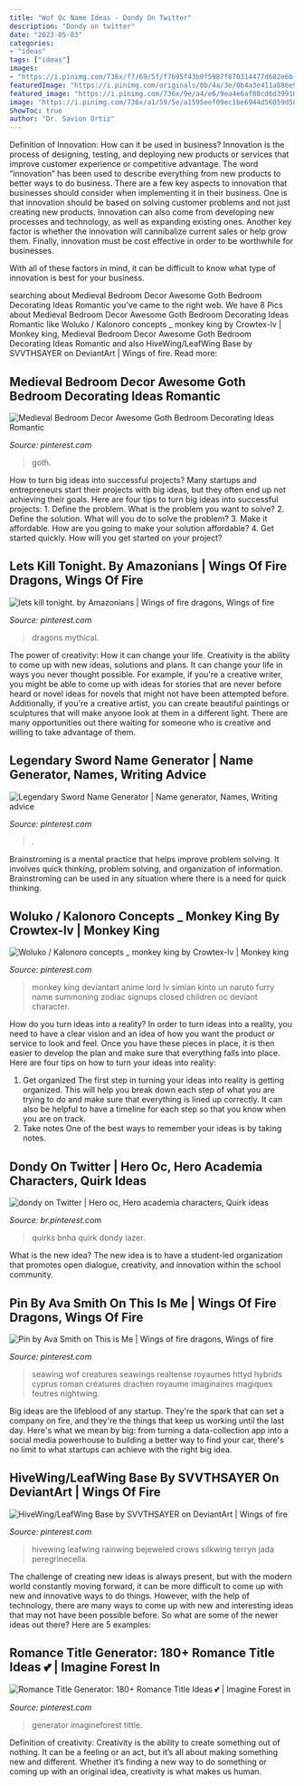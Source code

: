 ```yaml
---
title: "Wof Oc Name Ideas - Dondy On Twitter"
description: "Dondy on twitter"
date: "2023-05-03"
categories:
- "ideas"
tags: ["ideas"]
images:
- "https://i.pinimg.com/736x/f7/69/5f/f7695f43b0f5987f870314477d682e6b--dragon-pics-dragon-art.jpg"
featuredImage: "https://i.pinimg.com/originals/0b/4a/3e/0b4a3e411a886e91685f71a64ab8faab.jpg"
featured_image: "https://i.pinimg.com/736x/9e/a4/e6/9ea4e6af80cd6d3991052ae9e094231f.jpg"
image: "https://i.pinimg.com/736x/a1/59/5e/a1595eef09ec1be6944d56059d58b3a1.jpg"
ShowToc: true
author: "Dr. Savion Ortiz"
---
```



Definition of Innovation: How can it be used in business?
Innovation is the process of designing, testing, and deploying new products or services that improve customer experience or competitive advantage. The word “innovation” has been used to describe everything from new products to better ways to do business.
There are a few key aspects to innovation that businesses should consider when implementing it in their business. One is that innovation should be based on solving customer problems and not just creating new products. Innovation can also come from developing new processes and technology, as well as expanding existing ones. Another key factor is whether the innovation will cannibalize current sales or help grow them. Finally, innovation must be cost effective in order to be worthwhile for businesses.

With all of these factors in mind, it can be difficult to know what type of innovation is best for your business.

	

		
searching about Medieval Bedroom Decor Awesome Goth Bedroom Decorating Ideas Romantic you've came to the right web. We have 8 Pics about Medieval Bedroom Decor Awesome Goth Bedroom Decorating Ideas Romantic like Woluko / Kalonoro concepts _ monkey king by Crowtex-lv | Monkey king, Medieval Bedroom Decor Awesome Goth Bedroom Decorating Ideas Romantic and also HiveWing/LeafWing Base by SVVTHSAYER on DeviantArt | Wings of fire. Read more:
		
    
## Medieval Bedroom Decor Awesome Goth Bedroom Decorating Ideas Romantic

<img loading=lazy src="https://i.pinimg.com/736x/b7/04/7c/b7047c32930239dc5107086fe1a2d064.jpg" onerror="this.onerror=null;this.src='https://tse2.mm.bing.net/th?id=OIP.7b93R1MdYswE_PdpXS6L-gHaF8&amp;pid=15.1';" alt="Medieval Bedroom Decor Awesome Goth Bedroom Decorating Ideas Romantic">

_Source: pinterest.com_

>goth. 

	

How to turn big ideas into successful projects?
Many startups and entrepreneurs start their projects with big ideas, but they often end up not achieving their goals. Here are four tips to turn big ideas into successful projects: 1. Define the problem. What is the problem you want to solve? 2. Define the solution. What will you do to solve the problem? 3. Make it affordable. How are you going to make your solution affordable? 4. Get started quickly. How will you get started on your project?

    
## Lets Kill Tonight. By Amazonians | Wings Of Fire Dragons, Wings Of Fire

<img loading=lazy src="https://i.pinimg.com/736x/a1/59/5e/a1595eef09ec1be6944d56059d58b3a1.jpg" onerror="this.onerror=null;this.src='https://tse3.mm.bing.net/th?id=OIP.k5T0CamSGsJZBkepc0pdBwHaG5&amp;pid=15.1';" alt="lets kill tonight. by Amazonians | Wings of fire dragons, Wings of fire">

_Source: pinterest.com_

>dragons mythical. 

	

The power of creativity: How it can change your life.
Creativity is the ability to come up with new ideas, solutions and plans. It can change your life in ways you never thought possible. For example, if you're a creative writer, you might be able to come up with ideas for stories that are never before heard or novel ideas for novels that might not have been attempted before. Additionally, if you're a creative artist, you can create beautiful paintings or sculptures that will make anyone look at them in a different light. There are many opportunities out there waiting for someone who is creative and willing to take advantage of them.

    
## Legendary Sword Name Generator | Name Generator, Names, Writing Advice

<img loading=lazy src="https://i.pinimg.com/originals/0b/4a/3e/0b4a3e411a886e91685f71a64ab8faab.jpg" onerror="this.onerror=null;this.src='https://tse3.mm.bing.net/th?id=OIP.Dcg9O8ikRIuIO795fd3M4AHaKX&amp;pid=15.1';" alt="Legendary Sword Name Generator | Name generator, Names, Writing advice">

_Source: pinterest.com_

>. 

	

Brainstroming is a mental practice that helps improve problem solving. It involves quick thinking, problem solving, and organization of information. Brainstroming can be used in any situation where there is a need for quick thinking.

    
## Woluko / Kalonoro Concepts _ Monkey King By Crowtex-lv | Monkey King

<img loading=lazy src="https://i.pinimg.com/originals/45/82/70/4582702e68c5677ffc4e21e429bcc1ea.jpg" onerror="this.onerror=null;this.src='https://tse3.mm.bing.net/th?id=OIP.KaDhJ1gwHUs1Gzt9dcyRhwHaJ4&amp;pid=15.1';" alt="Woluko / Kalonoro concepts _ monkey king by Crowtex-lv | Monkey king">

_Source: pinterest.com_

>monkey king deviantart anime lord lv simian kinto un naruto furry name summoning zodiac signups closed children oc deviant character. 

	

How do you turn ideas into a reality?
In order to turn ideas into a reality, you need to have a clear vision and an idea of how you want the product or service to look and feel. Once you have these pieces in place, it is then easier to develop the plan and make sure that everything falls into place. Here are four tips on how to turn your ideas into reality:
1. Get organized
The first step in turning your ideas into reality is getting organized. This will help you break down each step of what you are trying to do and make sure that everything is lined up correctly. It can also be helpful to have a timeline for each step so that you know when you are on track.
2. Take notes
One of the best ways to remember your ideas is by taking notes.

    
## Dondy On Twitter | Hero Oc, Hero Academia Characters, Quirk Ideas

<img loading=lazy src="https://i.pinimg.com/736x/fe/29/6c/fe296c36e88c97c158cdf47443297b33.jpg" onerror="this.onerror=null;this.src='https://tse1.mm.bing.net/th?id=OIP.lUxcSbQgG1mDTPl6FqRbpwHaF2&amp;pid=15.1';" alt="dondy on Twitter | Hero oc, Hero academia characters, Quirk ideas">

_Source: br.pinterest.com_

>quirks bnha quirk dondy lazer. 

	

What is the new idea?
The new idea is to have a student-led organization that promotes open dialogue, creativity, and innovation within the school community.

    
## Pin By Ava Smith On This Is Me | Wings Of Fire Dragons, Wings Of Fire

<img loading=lazy src="https://i.pinimg.com/736x/f7/69/5f/f7695f43b0f5987f870314477d682e6b--dragon-pics-dragon-art.jpg" onerror="this.onerror=null;this.src='https://tse1.mm.bing.net/th?id=OIP.waRALSIQJt13fK3w_X7AgQHaJ7&amp;pid=15.1';" alt="Pin by Ava Smith on This is Me | Wings of fire dragons, Wings of fire">

_Source: pinterest.com_

>seawing wof creatures seawings realtense royaumes httyd hybrids cyprus roman créatures drachen royaume imaginaires magiques feutres nightwing. 

	

Big ideas are the lifeblood of any startup. They're the spark that can set a company on fire, and they're the things that keep us working until the last day. Here's what we mean by big: from turning a data-collection app into a social media powerhouse to building a better way to find your car, there's no limit to what startups can achieve with the right big idea.

    
## HiveWing/LeafWing Base By SVVTHSAYER On DeviantArt | Wings Of Fire

<img loading=lazy src="https://i.pinimg.com/736x/d0/bb/bd/d0bbbd35342fc912d5fa2e9075ea15d4.jpg" onerror="this.onerror=null;this.src='https://tse4.mm.bing.net/th?id=OIP.01oXVe9SMAabM6yqDzQdEwHaGM&amp;pid=15.1';" alt="HiveWing/LeafWing Base by SVVTHSAYER on DeviantArt | Wings of fire">

_Source: pinterest.com_

>hivewing leafwing rainwing bejeweled crows silkwing terryn jada peregrinecella. 

	

The challenge of creating new ideas is always present, but with the modern world constantly moving forward, it can be more difficult to come up with new and innovative ways to do things. However, with the help of technology, there are many ways to come up with new and interesting ideas that may not have been possible before. So what are some of the newer ideas out there? Here are 5 examples: 

    
## Romance Title Generator: 180+ Romance Title Ideas 💕 | Imagine Forest In

<img loading=lazy src="https://i.pinimg.com/736x/9e/a4/e6/9ea4e6af80cd6d3991052ae9e094231f.jpg" onerror="this.onerror=null;this.src='https://tse3.mm.bing.net/th?id=OIP.Qw43wLCh-7ZgwYRYSE8HYQHaLG&amp;pid=15.1';" alt="Romance Title Generator: 180+ Romance Title Ideas 💕 | Imagine Forest in">

_Source: pinterest.com_

>generator imagineforest tittle. 

	

Definition of creativity:
Creativity is the ability to create something out of nothing. It can be a feeling or an act, but it’s all about making something new and different. Whether it’s finding a new way to do something or coming up with an original idea, creativity is what makes us human.

